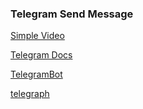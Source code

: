 ### Telegram Send Message

[Simple Video](https://www.youtube.com/watch?v=zpZr3ek6pks)

[Telegram Docs](https://telegram-bot-sdk.readme.io/reference/getme)

[TelegramBot](https://github.com/TelegramBot/Api)

[telegraph](https://github.com/def-studio/telegraph/tree/main/src/Commands)